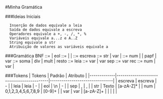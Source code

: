 #Minha Gramática

###Ideias Iniciais

      Inserção de dados equivale a leia
      Saída de dados equivale a escreva
      Operadores equivale a +, -, /, *, %
      Variáveis equivale a...z e A..Z
      String equivale a str
      Atribuição de valores as variáveis equivale a  

###Gramática BNF
      <gr> ::= <cmd> | <cmd>eol<gr>
      <cmd> ::= <at> | <esc> | <leia>
      <esc> ::= escreva <texto>
      <texto> ::= str | var | <expr>
      <expr> ::= num | <expr><op><expr> | pa<expr>pf | var
      <op> ::= soma | div | mult | resto
      <leia> ::= leia <vars>
      <vars> ::= var | var sep<vars>
      <at> ::= var rec <val>
      <val> ::= num | var | <expr>
   
###Tokens
|    Tokens   |                   Padrão                  |            Atributo            |
|-------------|-------------------------------------------|--------------------------------|
|   escreva   |                  escreva                  |               -                |
|    leia     |                   leia                    |               -                |
|     eol     |                    \n                     |               -                |
|     sep     |                     ,                     |               ,                |
|     str     |                   Texto                   |            [a-zA-Z]*           |
|     num     |             0,1,2,3,4,5,6,7,8,9           |              [0-9]+            |
|     var     |                     var                   |            [a-zA-Z]+           |
|             |                                           |                                |
   
